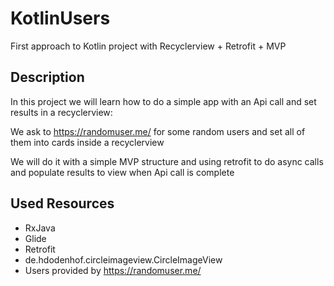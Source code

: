 # KotlinUsers

First approach to Kotlin project with Recyclerview + Retrofit + MVP

## Description

In this project we will learn how to do a simple app with an Api call and set results in a recyclerview:

We ask to https://randomuser.me/ for some random users and set all of them into cards inside a recyclerview

We will do it with a simple MVP structure and using retrofit to do async calls and populate results to view when Api call is complete

## Used Resources

- RxJava
- Glide
- Retrofit
- de.hdodenhof.circleimageview.CircleImageView
- Users provided by https://randomuser.me/


